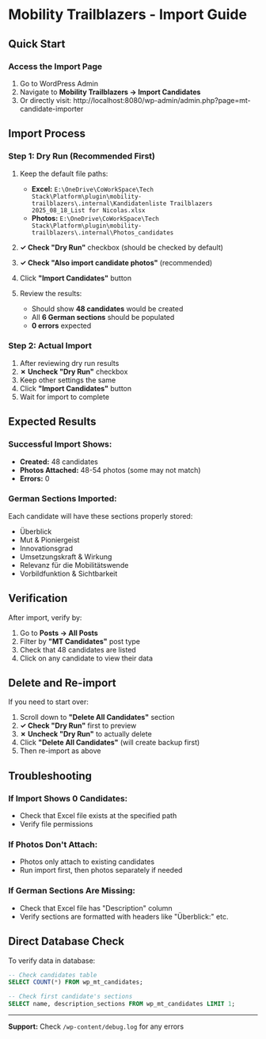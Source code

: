 # Mobility Trailblazers - Import Guide

## Quick Start

### Access the Import Page
1. Go to WordPress Admin
2. Navigate to **Mobility Trailblazers → Import Candidates**
3. Or directly visit: http://localhost:8080/wp-admin/admin.php?page=mt-candidate-importer

## Import Process

### Step 1: Dry Run (Recommended First)
1. Keep the default file paths:
   - **Excel:** `E:\OneDrive\CoWorkSpace\Tech Stack\Platform\plugin\mobility-trailblazers\.internal\Kandidatenliste Trailblazers 2025_08_18_List for Nicolas.xlsx`
   - **Photos:** `E:\OneDrive\CoWorkSpace\Tech Stack\Platform\plugin\mobility-trailblazers\.internal\Photos_candidates`

2. **✓ Check "Dry Run"** checkbox (should be checked by default)

3. **✓ Check "Also import candidate photos"** (recommended)

4. Click **"Import Candidates"** button

5. Review the results:
   - Should show **48 candidates** would be created
   - All **6 German sections** should be populated
   - **0 errors** expected

### Step 2: Actual Import
1. After reviewing dry run results
2. **✗ Uncheck "Dry Run"** checkbox
3. Keep other settings the same
4. Click **"Import Candidates"** button
5. Wait for import to complete

## Expected Results

### Successful Import Shows:
- **Created:** 48 candidates
- **Photos Attached:** 48-54 photos (some may not match)
- **Errors:** 0

### German Sections Imported:
Each candidate will have these sections properly stored:
- Überblick
- Mut & Pioniergeist
- Innovationsgrad
- Umsetzungskraft & Wirkung
- Relevanz für die Mobilitätswende
- Vorbildfunktion & Sichtbarkeit

## Verification

After import, verify by:
1. Go to **Posts → All Posts**
2. Filter by **"MT Candidates"** post type
3. Check that 48 candidates are listed
4. Click on any candidate to view their data

## Delete and Re-import

If you need to start over:
1. Scroll down to **"Delete All Candidates"** section
2. **✓ Check "Dry Run"** first to preview
3. **✗ Uncheck "Dry Run"** to actually delete
4. Click **"Delete All Candidates"** (will create backup first)
5. Then re-import as above

## Troubleshooting

### If Import Shows 0 Candidates:
- Check that Excel file exists at the specified path
- Verify file permissions

### If Photos Don't Attach:
- Photos only attach to existing candidates
- Run import first, then photos separately if needed

### If German Sections Are Missing:
- Check that Excel file has "Description" column
- Verify sections are formatted with headers like "Überblick:" etc.

## Direct Database Check

To verify data in database:
```sql
-- Check candidates table
SELECT COUNT(*) FROM wp_mt_candidates;

-- Check first candidate's sections
SELECT name, description_sections FROM wp_mt_candidates LIMIT 1;
```

---

**Support:** Check `/wp-content/debug.log` for any errors